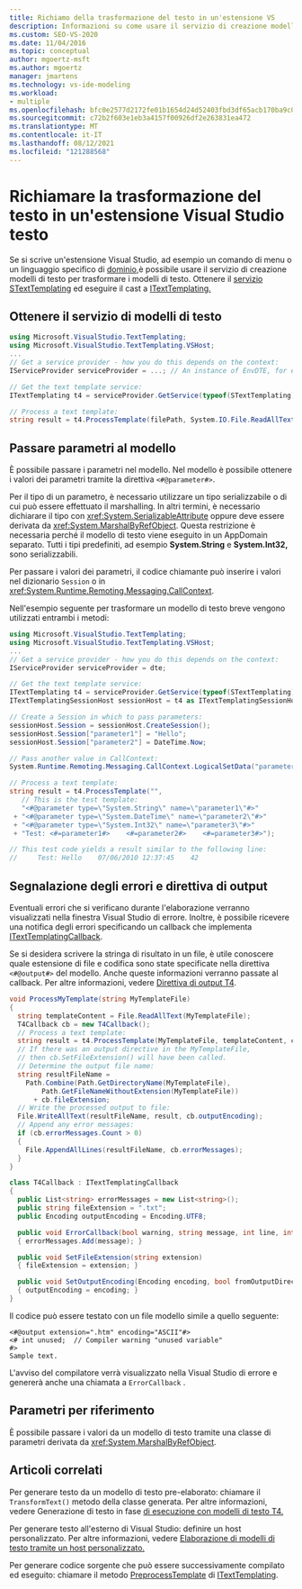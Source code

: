 ```yaml
---
title: Richiamo della trasformazione del testo in un'estensione VS
description: Informazioni su come usare il servizio di creazione modelli di testo per trasformare i modelli di testo. Informazioni anche su come ottenere il servizio STextTemplating ed eseguire il cast a ITextTemplating.
ms.custom: SEO-VS-2020
ms.date: 11/04/2016
ms.topic: conceptual
author: mgoertz-msft
ms.author: mgoertz
manager: jmartens
ms.technology: vs-ide-modeling
ms.workload:
- multiple
ms.openlocfilehash: bfc0e2577d2172fe01b1654d24d52403fbd3df65acb170ba9c0c282f210b7160
ms.sourcegitcommit: c72b2f603e1eb3a4157f00926df2e263831ea472
ms.translationtype: MT
ms.contentlocale: it-IT
ms.lasthandoff: 08/12/2021
ms.locfileid: "121288568"
---
```

# <a name="invoke-text-transformation-in-a-visual-studio-extension"></a>Richiamare la trasformazione del testo in un'estensione Visual Studio testo

Se si scrive un'estensione Visual Studio, ad esempio un comando di menu o un linguaggio specifico di [dominio,](../modeling/modeling-sdk-for-visual-studio-domain-specific-languages.md)è possibile usare il servizio di creazione modelli di testo per trasformare i modelli di testo. Ottenere il [servizio STextTemplating](/previous-versions/visualstudio/visual-studio-2012/bb932394(v=vs.110)) ed eseguire il cast a [ITextTemplating.](/previous-versions/visualstudio/visual-studio-2012/bb932392(v=vs.110))

## <a name="get-the-text-templating-service"></a>Ottenere il servizio di modelli di testo

```csharp
using Microsoft.VisualStudio.TextTemplating;
using Microsoft.VisualStudio.TextTemplating.VSHost;
...
// Get a service provider - how you do this depends on the context:
IServiceProvider serviceProvider = ...; // An instance of EnvDTE, for example

// Get the text template service:
ITextTemplating t4 = serviceProvider.GetService(typeof(STextTemplating)) as ITextTemplating;

// Process a text template:
string result = t4.ProcessTemplate(filePath, System.IO.File.ReadAllText(filePath));
```

## <a name="pass-parameters-to-the-template"></a>Passare parametri al modello

 È possibile passare i parametri nel modello. Nel modello è possibile ottenere i valori dei parametri tramite la direttiva `<#@parameter#>`.

 Per il tipo di un parametro, è necessario utilizzare un tipo serializzabile o di cui può essere effettuato il marshalling. In altri termini, è necessario dichiarare il tipo con <xref:System.SerializableAttribute> oppure deve essere derivata da <xref:System.MarshalByRefObject>. Questa restrizione è necessaria perché il modello di testo viene eseguito in un AppDomain separato. Tutti i tipi predefiniti, ad esempio **System.String** e **System.Int32,** sono serializzabili.

 Per passare i valori dei parametri, il codice chiamante può inserire i valori nel dizionario `Session` o in <xref:System.Runtime.Remoting.Messaging.CallContext>.

 Nell'esempio seguente per trasformare un modello di testo breve vengono utilizzati entrambi i metodi:

```csharp
using Microsoft.VisualStudio.TextTemplating;
using Microsoft.VisualStudio.TextTemplating.VSHost;
...
// Get a service provider - how you do this depends on the context:
IServiceProvider serviceProvider = dte;

// Get the text template service:
ITextTemplating t4 = serviceProvider.GetService(typeof(STextTemplating)) as ITextTemplating;
ITextTemplatingSessionHost sessionHost = t4 as ITextTemplatingSessionHost;

// Create a Session in which to pass parameters:
sessionHost.Session = sessionHost.CreateSession();
sessionHost.Session["parameter1"] = "Hello";
sessionHost.Session["parameter2"] = DateTime.Now;

// Pass another value in CallContext:
System.Runtime.Remoting.Messaging.CallContext.LogicalSetData("parameter3", 42);

// Process a text template:
string result = t4.ProcessTemplate("",
   // This is the test template:
   "<#@parameter type=\"System.String\" name=\"parameter1\"#>"
 + "<#@parameter type=\"System.DateTime\" name=\"parameter2\"#>"
 + "<#@parameter type=\"System.Int32\" name=\"parameter3\"#>"
 + "Test: <#=parameter1#>    <#=parameter2#>    <#=parameter3#>");

// This test code yields a result similar to the following line:
//     Test: Hello    07/06/2010 12:37:45    42
```

## <a name="error-reporting-and-the-output-directive"></a>Segnalazione degli errori e direttiva di output

Eventuali errori che si verificano durante l'elaborazione verranno visualizzati nella finestra Visual Studio di errore. Inoltre, è possibile ricevere una notifica degli errori specificando un callback che implementa [ITextTemplatingCallback](/previous-versions/visualstudio/visual-studio-2012/bb932397(v=vs.110)).

Se si desidera scrivere la stringa di risultato in un file, è utile conoscere quale estensione di file e codifica sono state specificate nella direttiva `<#@output#>` del modello. Anche queste informazioni verranno passate al callback. Per altre informazioni, vedere [Direttiva di output T4](../modeling/t4-output-directive.md).

```csharp
void ProcessMyTemplate(string MyTemplateFile)
{
  string templateContent = File.ReadAllText(MyTemplateFile);
  T4Callback cb = new T4Callback();
  // Process a text template:
  string result = t4.ProcessTemplate(MyTemplateFile, templateContent, cb);
  // If there was an output directive in the MyTemplateFile,
  // then cb.SetFileExtension() will have been called.
  // Determine the output file name:
  string resultFileName =
    Path.Combine(Path.GetDirectoryName(MyTemplateFile),
        Path.GetFileNameWithoutExtension(MyTemplateFile))
      + cb.fileExtension;
  // Write the processed output to file:
  File.WriteAllText(resultFileName, result, cb.outputEncoding);
  // Append any error messages:
  if (cb.errorMessages.Count > 0)
  {
    File.AppendAllLines(resultFileName, cb.errorMessages);
  }
}

class T4Callback : ITextTemplatingCallback
{
  public List<string> errorMessages = new List<string>();
  public string fileExtension = ".txt";
  public Encoding outputEncoding = Encoding.UTF8;

  public void ErrorCallback(bool warning, string message, int line, int column)
  { errorMessages.Add(message); }

  public void SetFileExtension(string extension)
  { fileExtension = extension; }

  public void SetOutputEncoding(Encoding encoding, bool fromOutputDirective)
  { outputEncoding = encoding; }
}
```

Il codice può essere testato con un file modello simile a quello seguente:

```
<#@output extension=".htm" encoding="ASCII"#>
<# int unused;  // Compiler warning "unused variable"
#>
Sample text.
```

L'avviso del compilatore verrà visualizzato nella Visual Studio di errore e genererà anche una chiamata a `ErrorCallback` .

## <a name="reference-parameters"></a>Parametri per riferimento

È possibile passare i valori da un modello di testo tramite una classe di parametri derivata da <xref:System.MarshalByRefObject>.

## <a name="related-articles"></a>Articoli correlati

Per generare testo da un modello di testo pre-elaborato: chiamare il `TransformText()` metodo della classe generata. Per altre informazioni, vedere Generazione di testo in fase [di esecuzione con modelli di testo T4.](../modeling/run-time-text-generation-with-t4-text-templates.md)

Per generare testo all'esterno di Visual Studio: definire un host personalizzato. Per altre informazioni, vedere [Elaborazione di modelli di testo tramite un host personalizzato.](../modeling/processing-text-templates-by-using-a-custom-host.md)

Per generare codice sorgente che può essere successivamente compilato ed eseguito: chiamare il metodo [PreprocessTemplate](/previous-versions/visualstudio/visual-studio-2012/ee844321(v=vs.110)) di [ITextTemplating](/previous-versions/visualstudio/visual-studio-2012/bb932392(v=vs.110)).
